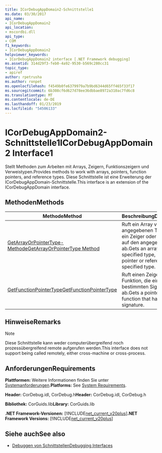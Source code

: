 ```yaml
---
title: ICorDebugAppDomain2-Schnittstelle1
ms.date: 03/30/2017
api_name:
- ICorDebugAppDomain2
api_location:
- mscordbi.dll
api_type:
- COM
f1_keywords:
- ICorDebugAppDomain2
helpviewer_keywords:
- ICorDebugAppDomain2 interface [.NET Framework debugging]
ms.assetid: 314d29f3-feb0-4a92-9530-b569c280cc31
topic_type:
- apiref
author: rpetrusha
ms.author: ronpet
ms.openlocfilehash: f4549b0fe6379979a7b9bd6344d65ff465f33f17
ms.sourcegitcommit: 6b308cf6d627d78ee36dbbae8972a310ac7fd6c8
ms.translationtype: MT
ms.contentlocale: de-DE
ms.lasthandoff: 01/23/2019
ms.locfileid: "54506133"
---
```

# <a name="icordebugappdomain2-interface1"></a><span data-ttu-id="84e39-102">ICorDebugAppDomain2-Schnittstelle1</span><span class="sxs-lookup"><span data-stu-id="84e39-102">ICorDebugAppDomain2 Interface1</span></span>
<span data-ttu-id="84e39-103">Stellt Methoden zum Arbeiten mit Arrays, Zeigern, Funktionszeigern und Verweistypen.</span><span class="sxs-lookup"><span data-stu-id="84e39-103">Provides methods to work with arrays, pointers, function pointers, and reference types.</span></span> <span data-ttu-id="84e39-104">Diese Schnittstelle ist eine Erweiterung der ICorDebugAppDomain-Schnittstelle.</span><span class="sxs-lookup"><span data-stu-id="84e39-104">This interface is an extension of the ICorDebugAppDomain interface.</span></span>  
  
## <a name="methods"></a><span data-ttu-id="84e39-105">Methoden</span><span class="sxs-lookup"><span data-stu-id="84e39-105">Methods</span></span>  
  
|<span data-ttu-id="84e39-106">Methode</span><span class="sxs-lookup"><span data-stu-id="84e39-106">Method</span></span>|<span data-ttu-id="84e39-107">Beschreibung</span><span class="sxs-lookup"><span data-stu-id="84e39-107">Description</span></span>|  
|------------|-----------------|  
|[<span data-ttu-id="84e39-108">GetArrayOrPointerType-Methode</span><span class="sxs-lookup"><span data-stu-id="84e39-108">GetArrayOrPointerType Method</span></span>](../../../../docs/framework/unmanaged-api/debugging/icordebugappdomain2-getarrayorpointertype-method.md)|<span data-ttu-id="84e39-109">Ruft ein Array von den angegebenen Typ oder ein Zeiger oder Verweis auf den angegebenen Typ ab.</span><span class="sxs-lookup"><span data-stu-id="84e39-109">Gets an array of the specified type, or a pointer or reference to the specified type.</span></span>|  
|[<span data-ttu-id="84e39-110">GetFunctionPointerType</span><span class="sxs-lookup"><span data-stu-id="84e39-110">GetFunctionPointerType</span></span>](../../../../docs/framework/unmanaged-api/debugging/icordebugappdomain2-getfunctionpointertype-method.md)|<span data-ttu-id="84e39-111">Ruft einen Zeiger auf eine Funktion, die einer bestimmten Signatur ab.</span><span class="sxs-lookup"><span data-stu-id="84e39-111">Gets a pointer to a function that has a given signature.</span></span>|  
  
## <a name="remarks"></a><span data-ttu-id="84e39-112">Hinweise</span><span class="sxs-lookup"><span data-stu-id="84e39-112">Remarks</span></span>  
  
> [!NOTE]
>  <span data-ttu-id="84e39-113">Diese Schnittstelle kann weder computerübergreifend noch prozessübergreifend remote aufgerufen werden.</span><span class="sxs-lookup"><span data-stu-id="84e39-113">This interface does not support being called remotely, either cross-machine or cross-process.</span></span>  
  
## <a name="requirements"></a><span data-ttu-id="84e39-114">Anforderungen</span><span class="sxs-lookup"><span data-stu-id="84e39-114">Requirements</span></span>  
 <span data-ttu-id="84e39-115">**Plattformen:** Weitere Informationen finden Sie unter [Systemanforderungen](../../../../docs/framework/get-started/system-requirements.md).</span><span class="sxs-lookup"><span data-stu-id="84e39-115">**Platforms:** See [System Requirements](../../../../docs/framework/get-started/system-requirements.md).</span></span>  
  
 <span data-ttu-id="84e39-116">**Header:** CorDebug.idl, CorDebug.h</span><span class="sxs-lookup"><span data-stu-id="84e39-116">**Header:** CorDebug.idl, CorDebug.h</span></span>  
  
 <span data-ttu-id="84e39-117">**Bibliothek:** CorGuids.lib</span><span class="sxs-lookup"><span data-stu-id="84e39-117">**Library:** CorGuids.lib</span></span>  
  
 <span data-ttu-id="84e39-118">**.NET Framework-Versionen:** [!INCLUDE[net_current_v20plus](../../../../includes/net-current-v20plus-md.md)]</span><span class="sxs-lookup"><span data-stu-id="84e39-118">**.NET Framework Versions:** [!INCLUDE[net_current_v20plus](../../../../includes/net-current-v20plus-md.md)]</span></span>  
  
## <a name="see-also"></a><span data-ttu-id="84e39-119">Siehe auch</span><span class="sxs-lookup"><span data-stu-id="84e39-119">See also</span></span>
- [<span data-ttu-id="84e39-120">Debuggen von Schnittstellen</span><span class="sxs-lookup"><span data-stu-id="84e39-120">Debugging Interfaces</span></span>](../../../../docs/framework/unmanaged-api/debugging/debugging-interfaces.md)
